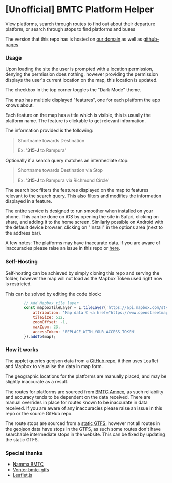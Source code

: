 # [Unofficial] BMTC Platform Helper

View platforms, search through routes to find out about their departure platform, or search through stops to find platforms and buses

The version that this repo has is hosted on [our domain](https://platforms.blrtransit.com) as well as [github-pages](https://croyla.github.io/bmtc-platforms)

### Usage

Upon loading the site the user is prompted with a location permission, denying the permission does nothing, however providing the permission displays the user's current location on the map, this location is updated.

The checkbox in the top corner toggles the "Dark Mode" theme.

The map has multiple displayed "features", one for each platform the app knows about.

Each feature on the map has a title which is visible, this is usually the platform name. The feature is clickable to get relevant information. 

The information provided is the following:

> Shortname towards Destination
> 
> Ex: '**315-J** to Rampura'

Optionally if a search query matches an intermediate stop:

> Shortname towards Destination via Stop
> 
> Ex: '**315-J** to Rampura via Richmond Circle'

The search box filters the features displayed on the map to features relevant to the search query. This also filters and modifies the information displayed in a feature.

The entire service is designed to run smoother when installed on your phone. This can be done on iOS by opening the site in Safari, clicking on share, and adding it to the home screen. Similarly possible on Android with the default device browser, clicking on "Install" in the options area (next to the address bar).

A few notes: The platforms may have inaccurate data. If you are aware of inaccuracies please raise an issue in this repo or [here](https://github.com/croyla/bmtc-platforms-geojson).

### Self-Hosting

Self-hosting can be achieved by simply cloning this repo and serving the folder, however the map will not load as the Mapbox Token used right now is restricted. 

This can be solved by editing the code block:

```js
        // Add Mapbox tile layer
        const mapboxTileLayer = L.tileLayer('https://api.mapbox.com/styles/v1/mapbox/light-v11/tiles/{z}/{x}/{y}?access_token={accessToken}', {
            attribution: 'Map data © <a href="https://www.openstreetmap.org/copyright">OpenStreetMap</a> contributors, Imagery © <a href="https://www.mapbox.com/">Mapbox</a>',
            tileSize: 512,
            zoomOffset: -1,
            maxZoom: 23,
            accessToken: 'REPLACE_WITH_YOUR_ACCESS_TOKEN'
        }).addTo(map);
```

### How it works

The applet queries geojson data from a [GitHub repo](https://github.com/croyla/bmtc-platforms-geojson), it then uses Leaflet and Mapbox to visualise the data in map form. 

The geographic locations for the platforms are manually placed, and may be slightly inaccurate as a result. 

The routes for platforms are sourced from [BMTC Amnex](https://bmtcwebportal.amnex.com/commuter/dashboard), as such reliability and accuracy tends to be dependent on the data received. There are manual overrides in place for routes known to be inaccurate in data received. If you are aware of any inaccuracies please raise an issue in this repo or the source GitHub repo.

The route stops are sourced from a [static GTFS](https://github.com/Vonter/bmtc-gtfs), however not all routes in the geojson data have stops in the GTFS, as such some routes don't have searchable intermediate stops in the website. This can be fixed by updating the static GTFS.

### Special thanks

- [Namma BMTC](https://bmtcwebportal.amnex.com/commuter/dashboard)
- [Vonter bmtc-gtfs](https://github.com/Vonter/bmtc-gtfs)
- [Leaflet.js](https://leafletjs.com/)
